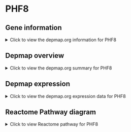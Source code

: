 <h1>PHF8</h1>

<h2>Gene information</h2>
<details>
  <summary>Click to view the depmap.org information for PHF8</summary>
  <iframe src="https://depmap.org/portal/gene/PHF8?tab=about" style="border:none;width:100%;height:800px"></iframe>
</details>

<h2>Depmap overview</h2>
<details>
  <summary>Click to view the depmap.org summary for PHF8</summary>
  <iframe src="https://depmap.org/portal/gene/PHF8?tab=overview" style="border:none;width:100%;height:800px"></iframe>
</details>

<h2>Depmap expression</h2>
<details>
  <summary>Click to view the depmap.org expression data for PHF8</summary>
  <iframe src="https://depmap.org/portal/gene/PHF8?tab=characterization" style="border:none;width:100%;height:800px"></iframe>
</details>



<h2>Reactome Pathway diagram</h2>
<details>
  <summary>Click to view Reactome pathway for PHF8</summary>
  <p>HDMs demethylate histones</p>
  <iframe src="https://reactome.org/PathwayBrowser/#/R-HSA-3214842" style="border:none;width:100%;height:800px"></iframe>
</details>



